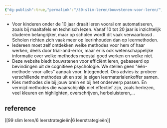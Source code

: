 ```yaml
---
{"dg-publish":true,"permalink":"/30-slim-leren/bouwstenen-voor-leren/","created":"2025-03-04T18:44:50.267+01:00","updated":"2025-02-18T19:57:06.649+01:00"}
---
```


 
 


- Voor kinderen onder de 10 jaar draait leren vooral om automatiseren, zoals bij maaltafels en technisch lezen. Vanaf 10 tot 20 jaar is inzichtelijk studeren belangrijker, maar op scholen wordt  dit vaak verwaarloosd . Scholen richten zich vaak meer op leerinhouden dan op leermethoden. 
- Iedereen moet zelf ontdekken welke methodes voor hem of haar werken, deels door trial-and-error, maar er is ook wetenschappelijke informatie over welke methodes meestal goed werken en welke niet.
- Deze website biedt bouwstenen voor efficiënt leren, gebaseerd op bevindingen uit de cognitieve psychologie. We stellen geen "één-methode-voor-alles" aanpak voor. Integendeel. Ons advies is:  probeer verschillende methodes uit en stel je eigen leermaterialenkoffer samen.
- Kies methodes die bij jouw brein en bij het onderwerp passen. En vermijd methodes die waarschijnlijk niet effectief zijn, zoals herlezen, veel kleuren en highlighten, overschrijven, herbeluisteren,...

## reference
[[99 slim leren/6 leerstrategieën\|6 leerstrategieën]]